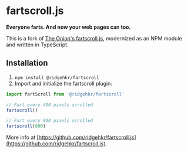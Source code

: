 # fartscroll.js

**Everyone farts. And now your web pages can too.**

This is a fork of [The Onion's fartscroll.js](https://theonion.github.io/fartscroll.js/), modernized as an NPM module and written in TypeScript.

## Installation

1. `npm install @ridgehkr/fartscroll`
2. Import and initialize the fartscroll plugin:

```javascript
import fartScroll from '@ridgehkr/fartscroll'

// Fart every 400 pixels scrolled
fartscroll()

// Fart every 800 pixels scrolled
fartscroll(800)
```

More info at [https://github.com/ridgehkr/fartscroll.js](https://github.com/ridgehkr/fartscroll.js).
